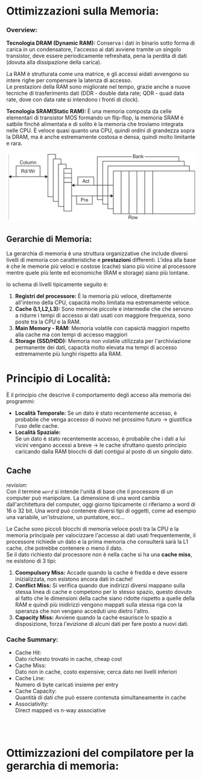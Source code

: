 # Ottimizzazioni sulla Memoria:

### Overview:

**Tecnologia DRAM (Dynamic RAM):**
Conserva i dati in binario sotto forma di carica in un condensatore, l'accesso ai dati avviene tramite un singolo transistor, deve essere periodicamente refreshata, pena la perdita di dati (dovuta alla dissipazione della carica).

La RAM è strutturata come una matrice, e gli accessi aidati avvengono su intere righe per compensare la latenza di accesso.  
Le prestazioni della RAM sono migliorate nel tempo, grazie anche a nuove tecniche di trasferimento dati (DDR - double data rate; QDR - quad data rate, dove con data rate si intendono i fronti di clock).

**Tecnologia SRAM(Static RAM):**
È una memoria composta da celle elementari di transistor MOS formando un flip-flop, la memoria SRAM è satbile finchè alimentata e di solito è la memoria che troviamo integrata nelle CPU.
È veloce quasi quanto una CPU, quindi ordini di grandezza sopra la DRAM, ma è anche estremamente costosa e densa, quindi molto limitante e rara.

![dram](../../images/DRAM.png)


## Gerarchie di Memoria:

La gerarchia di memoria è una struttura organizzative che include diversi livelli di memoria con caratteristiche e **prestazioni** differenti. L'idea alla base è che le memorie più veloci e costose (cache) siano più vicine al processore mentre quele più lente ed economiche (RAM e storage) siano più lontane.  

lo schema di livelli tipicamente seguito è: 
1. **Registri del processore:** È la memoria più veloce, direttamente all'interno della CPU, capacità molto limitata ma estremamente veloce.  
2. **Cache (L1,L2,L3):** Sono memorie piccole e intermedie che che servono a ridurre i tempi di accesso ai dati usati con maggiore frequenza, sono poste tra la CPU e la RAM.
3. **Main Memory - RAM:** Memoria volatile con capaictà maggiori rispetto alla cache ma con tempi di accesso maggiori
4. **Storage (SSD/HDD):** Memoria non volatile utilizzata per l'archiviazione permanente dei dati, capacità molto elevata ma tempi di accesso estremamente più lunghi rispetto alla RAM.  

 

# Principio di Località:

È il principio che descrive il comportamento degli acceso alla memoria dei programmi:
- **Località Temporale:** 
    Se un dato è stato recentemente accesso, è probabile che venga accesso di nuovo nel prossimo futuro $\rightarrow$ giustifica l'uso delle cache.  
- **Località Spaziale:**   
    Se un dato è stato recentemente accesso, è probabile che i dati a lui vicini vengano accessi a breve $\rightarrow$ le cache sfruttano questo principio caricando dalla RAM blocchi di dati contigui al posto di un singolo dato.  



## Cache


_revision:_   
Con il termine _`word`_ si intende l'unità di base che il processore di un computer può manipolare. La dimensione di una word cambia dall'architettura del computer, oggi giorno tipicamente ci riferiamo a word di 16 o 32 bit. Una word può contenere diversi tipi di oggetti, come ad esempio una variabile, un'istruzione, un puntatore, ecc...   


Le Cache sono piccoli blocchi di memoria veloce posti tra la CPU e la memoria principale per valocizzare l'accesso ai dati usati frequentemente, il processore richiede un dato e la prima memoria che consulterà sarà la L1 cache, che potrebbe contenere o meno il dato.   
Se il dato richiesto dal processore non è nella cache si ha una **cache miss**, ne esistono di 3 tipi:
1. **Coompulsory Miss:** Accade quando la cache è fredda e deve essere inizializzata, non esistono ancora dati in cache!  
2. **Conflict Miss:** Si verifica quando due indirizzi diversi mappano sulla stessa linea di cache e competono per lo stesso spazio, questo dovuto al fatto che le dimensioni della cache siano ridotte rispetto a quelle della RAM e quindi più inidirizzi vengono mappati sulla stessa riga con la speranza che non vengano acceduti uno dietro l'altro.  
3. **Capacity Miss:** Avviene quando la cache esaurisce lo spazio a disposizione, forza l'evizione di alcuni dati per fare posto a nuovi dati.  


### Cache Summary:
- Cache Hit:  
    Dato richiesto trovato in cache, cheap cost
- Cache Miss:  
    Dato non in cache, costo expensive; cerca dato nei livelli inferiori  
- Cache Line:  
    Numero di byte caricati insieme per entry  
- Cache Capacity:   
    Quantità di dati che può essere contenuta simultaneamente in cache  
- Associativity:    
    Direct mapped vs n-way associative

<br><br>

# Ottimizzazioni del compilatore per la gerarchia di memoria: